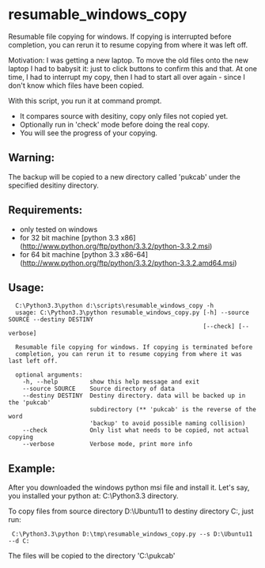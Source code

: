 resumable_windows_copy
======================

Resumable file copying for windows. If copying is interrupted before completion, 
you can rerun it to resume copying from where it was left off.

Motivation:
I was getting a new laptop. To move the old files onto the new laptop I had to babysit it: 
just to click buttons to confirm this and that. At one time, I had to interrupt my copy, 
then I had to start all over again - since I don't know which files have been copied.

With this script, you run it at command prompt.
* It compares source with desitiny, copy only files not copied yet.
* Optionally run in 'check' mode before doing the real copy.
* You will see the progress of your copying.

Warning:
----------------------
The backup will be copied to a new directory called 'pukcab' under the specified desitiny
directory.

Requirements:
----------------------
* only tested on windows
* for 32 bit machine [python 3.3 x86] (http://www.python.org/ftp/python/3.3.2/python-3.3.2.msi)
* for 64 bit machine [python 3.3 x86-64] (http://www.python.org/ftp/python/3.3.2/python-3.3.2.amd64.msi)

Usage:
----------------------
      C:\Python3.3\python d:\scripts\resumable_windows_copy -h
      usage: C:\Python3.3\python resumable_windows_copy.py [-h] --source SOURCE --destiny DESTINY
                                                           [--check] [--verbose]

      Resumable file copying for windows. If copying is terminated before
      completion, you can rerun it to resume copying from where it was last left off.

      optional arguments:
        -h, --help         show this help message and exit
        --source SOURCE    Source directory of data
        --destiny DESTINY  Destiny directory. data will be backed up in the 'pukcab'
                           subdirectory (** 'pukcab' is the reverse of the word
                           'backup' to avoid possible naming collision)
        --check            Only list what needs to be copied, not actual copying
        --verbose          Verbose mode, print more info

Example:
---------------------
After you downloaded the windows python msi file and install it. Let's say, you installed your python
at: C:\Python3.3 directory.

To copy files from source directory D:\Ubuntu11 to destiny directory C:, just run:

     C:\Python3.3\python D:\tmp\resumable_windows_copy.py --s D:\Ubuntu11 --d C:
     
The files will be copied to the directory 'C:\pukcab'

#
